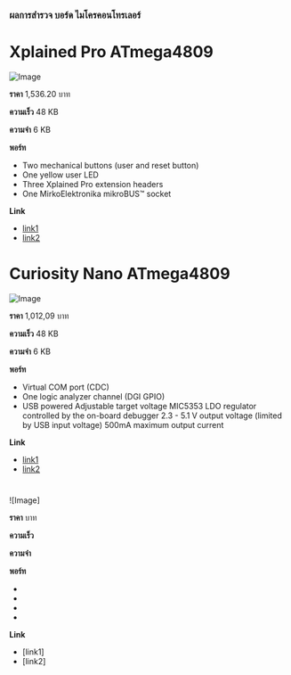 ### ผลการสำรวจ บอร์ด ไมโครคอนโทรเลอร์

#  Xplained Pro ATmega4809

![Image](https://www.microchip.com/content/dam/mchp/mrt-dam/devtools/2705-atmega4809-rev6.jpg)

**ราคา** 1,536.20 บาท

**ความเร็ว** 48 KB

**ความจำ** 6 KB

**พอร์ท**

- Two mechanical buttons (user and reset button)
- One yellow user LED
- Three Xplained Pro extension headers
- One MirkoElektronika mikroBUS™ socket

**Link**

- [link1](https://docs.platformio.org/en/latest/boards/atmelmegaavr/xplained_pro_4809.html#board-atmelmegaavr-xplained-pro-4809)
- [link2](https://www.microchip.com/en-us/development-tool/ATMEGA4809-XPRO)

# Curiosity Nano ATmega4809

![Image](https://encrypted-tbn0.gstatic.com/images?q=tbn:ANd9GcRAXW73BxoI6PVq_CL_1E5JzX4L7TlmumGN6376e-6wv-UZCZMES-IdNXFMN1RjxWHzpFA&usqp=CAU)

**ราคา** 1,012,09 บาท

**ความเร็ว** 48 KB

**ความจำ** 6 KB

**พอร์ท**

- Virtual COM port (CDC)
- One logic analyzer channel (DGI GPIO)
- USB powered
Adjustable target voltage
MIC5353 LDO regulator controlled by the on-board debugger
2.3 - 5.1 V output voltage (limited by USB input voltage)
500mA maximum output current

**Link**

- [link1](https://docs.platformio.org/en/latest/boards/atmelmegaavr/curiosity_nano_4809.html#board-atmelmegaavr-curiosity-nano-4809)
- [link2](https://th.rs-online.com/web/p/microcontroller-development-tools/1946446?cm_mmc=TH-PLA-DS3A-_-google-_-PLA_TH_EN_Raspberry_Pi_%26_Arduino_%26_Development_Tools_Whoop-_-(TH:Whoop!)+Microcontroller+Development+Tools-_-1946446&matchtype=&pla-836084227806&gclid=EAIaIQobChMIwt63-KD39QIVzA5yCh0PpgJEEAYYASABEgLp6vD_BwE&gclsrc=aw.ds)

#

![Image]

**ราคา** บาท

**ความเร็ว** 

**ความจำ** 

**พอร์ท**

- 
- 
- 
- 

**Link**

- [link1]
- [link2]
